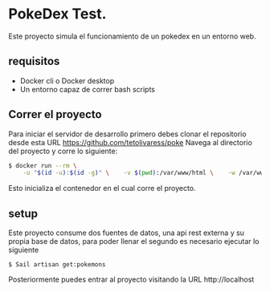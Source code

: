 # PokeDex Test.  
Este proyecto simula el funcionamiento de un pokedex en un entorno web.
## requisitos 
- Docker cli o Docker desktop
- Un entorno capaz de correr bash scripts
## Correr el proyecto 
Para iniciar el servidor de desarrollo primero debes clonar el repositorio desde esta URL https://github.com/tetolivaress/poke
Navega al directorio del proyecto y corre lo siguiente:
```bash
$ docker run --rm \
    -u "$(id -u):$(id -g)" \    -v $(pwd):/var/www/html \    -w /var/www/html \    laravelsail/php81-composer:latest \    composer install --ignore-platform-reqs
 ```
 Esto inicializa el contenedor en el cual corre el proyecto.
 ## setup 
 Este proyecto consume dos fuentes de datos, una api rest externa y su propia base de datos, para poder llenar el segundo es necesario ejecutar lo siguiente
 ```
 $ Sail artisan get:pokemons
 ```
 Posteriormente puedes entrar al proyecto visitando la URL http://localhost
